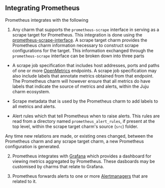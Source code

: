 ## Integrating Prometheus

Prometheus integrates with the following

1. Any charm that supports the `prometheus-scrape` interface in
serving as a scrape target for Prometheus. This integration is done
using the 
[prometheus-scrape-interface](https://github.com/canonical/prometheus-scrape-interface).
A scrape target charm provides the Prometheus charm information necessary
to construct scrape configurations for the target. This information
exchanged through the `prometheus-scrape` interface can be broken down
into three parts

- A scrape job specification that includes host addresses, ports and
  paths of one or more [OpenMetrics](https://openmetrics.io/)
  endpoints.  A scrape job specification may also include labels that
  annotate metrics obtained from that endpoint. The Prometheus charm
  will however ensure that all metrics do have labels that indicate
  the source of metrics and alerts, within the Juju charm ecosystem.

- Scrape metadata that is used by the Prometheus charm to add labels
  to all metrics and alerts.

- Alert rules which that tell Prometheus when to raise alerts. This
  rules are read from a directory named `prometheus_alert_rules`, if
  present at the top level, within the scrape target charm's source
  (`src`) folder.

Any time new relations are made, or existing ones changed, between the
Prometheus charm and any scrape target charm, a new Prometheus
configuration is generated.

2. Prometheus integrates with
[Grafana](https://charmhub.io/grafana-k8s) which provides a dashboard
for viewing metrics aggregated by Prometheus. These dasboards may be
customised by charms that relate to Grafana.

3. Prometheus forwards alerts to one or more
[Alertmanagers](https://charmhub.io/alertmanager-k8s) that are related
to it.

